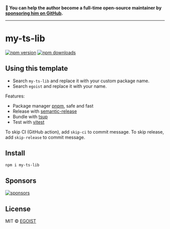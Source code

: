 **💛 You can help the author become a full-time open-source maintainer by [sponsoring him on GitHub](https://github.com/sponsors/egoist).**

---

# my-ts-lib

[![npm version](https://badgen.net/npm/v/my-ts-lib)](https://npm.im/my-ts-lib) [![npm downloads](https://badgen.net/npm/dm/my-ts-lib)](https://npm.im/my-ts-lib)

## Using this template

- Search `my-ts-lib` and replace it with your custom package name.
- Search `egoist` and replace it with your name.

Features:

- Package manager [pnpm](https://pnpm.js.org/), safe and fast
- Release with [semantic-release](https://npm.im/semantic-release)
- Bundle with [tsup](https://github.com/egoist/tsup)
- Test with [vitest](https://vitest.dev)

To skip CI (GitHub action), add `skip-ci` to commit message. To skip release, add `skip-release` to commit message.

## Install

```bash
npm i my-ts-lib
```

## Sponsors

[![sponsors](https://sponsors-images.egoist.dev/sponsors.svg)](https://github.com/sponsors/egoist)

## License

MIT &copy; [EGOIST](https://github.com/sponsors/egoist)
